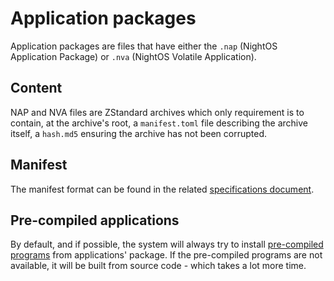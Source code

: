# Application packages

Application packages are files that have either the `.nap` (NightOS Application Package) or `.nva` (NightOS Volatile Application).

## Content

NAP and NVA files are ZStandard archives which only requirement is to contain, at the archive's root, a `manifest.toml` file describing the archive itself, a `hash.md5` ensuring the archive has not been corrupted.

## Manifest

The manifest format can be found in the related [specifications document](manifest.md).

## Pre-compiled applications

By default, and if possible, the system will always try to install [pre-compiled programs](../../technical/pre-compiling.md) from applications' package. If the pre-compiled programs are not available, it will be built from source code - which takes a lot more time.

